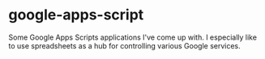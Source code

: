 # google-apps-script
Some Google Apps Scripts applications I've come up with.
I especially like to use spreadsheets as a hub for controlling various Google services.
